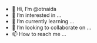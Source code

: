 - 👋 Hi, I’m @otnaida
- 👀 I’m interested in ...
- 🌱 I’m currently learning ...
- 💞️ I’m looking to collaborate on ...
- 📫 How to reach me ...

<!---
otnaida/otnaida is a ✨ special ✨ repository because its `README.md` (this file) appears on your GitHub profile.
You can click the Preview link to take a look at your changes.
--->
